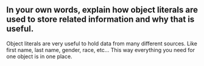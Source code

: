 ## In your own words, explain how object literals are used to store related information and why that is useful.
Object literals are very useful to hold data from many different sources. Like first name, last name, gender, race, etc... This way everything you need for one object is in one place.
